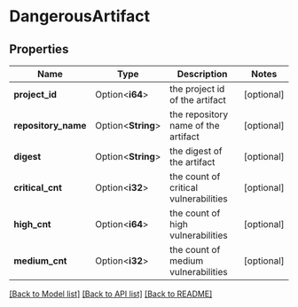 # DangerousArtifact

## Properties

Name | Type | Description | Notes
------------ | ------------- | ------------- | -------------
**project_id** | Option<**i64**> | the project id of the artifact | [optional]
**repository_name** | Option<**String**> | the repository name of the artifact | [optional]
**digest** | Option<**String**> | the digest of the artifact | [optional]
**critical_cnt** | Option<**i32**> | the count of critical vulnerabilities | [optional]
**high_cnt** | Option<**i64**> | the count of high vulnerabilities | [optional]
**medium_cnt** | Option<**i32**> | the count of medium vulnerabilities | [optional]

[[Back to Model list]](../README.md#documentation-for-models) [[Back to API list]](../README.md#documentation-for-api-endpoints) [[Back to README]](../README.md)


